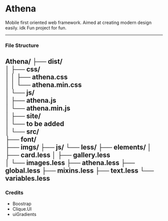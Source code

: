 # Athena
Mobile first oriented web framework. Aimed at creating modern design easily. idk
Fun project for fun.

---

### File Structure

Athena/ 
├── dist/   
│   ├── css/     
│   │   ├── athena.css   
│	│	└── athena.min.css    
│   └── js/   
│       ├── athena.js   
│	 	└── athena.min.js   
│
├── site/   
│	└── to be added   
│
└──	src/    
    ├── font/   
    ├── imgs/
    ├── js/
	└── less/
		├── elements/
		│   ├── card.less
		│	├── gallery.less	    
 	 	│	└── images.less
        ├── athena.less
        ├── global.less
        ├── mixins.less
        ├── text.less
 	 	└── variables.less
---

### Credits
* Boostrap
* Clique.UI
* uiGradients